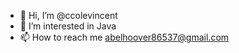 - 👋 Hi, I’m @ccolevincent
- 👀 I’m interested in Java
- 📫 How to reach me abelhoover86537@gmail.com

<!---
ccolevincent/ccolevincent is a ✨ special ✨ repository because its `README.md` (this file) appears on your GitHub profile.
You can click the Preview link to take a look at your changes.
--->

